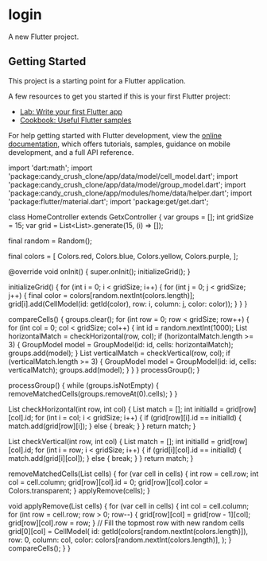 # login

A new Flutter project.

## Getting Started

This project is a starting point for a Flutter application.

A few resources to get you started if this is your first Flutter project:

- [Lab: Write your first Flutter app](https://docs.flutter.dev/get-started/codelab)
- [Cookbook: Useful Flutter samples](https://docs.flutter.dev/cookbook)

For help getting started with Flutter development, view the
[online documentation](https://docs.flutter.dev/), which offers tutorials,
samples, guidance on mobile development, and a full API reference.

import 'dart:math';
import 'package:candy_crush_clone/app/data/model/cell_model.dart';
import 'package:candy_crush_clone/app/data/model/group_model.dart';
import 'package:candy_crush_clone/app/modules/home/data/helper.dart';
import 'package:flutter/material.dart';
import 'package:get/get.dart';

class HomeController extends GetxController {
  var groups = <GroupModel>[];
  int gridSize = 15;
  var grid = List<List<CellModel>>.generate(15, (i) => []);

  final random = Random();

  final colors = [
    Colors.red,
    Colors.blue,
    Colors.yellow,
    Colors.purple,
  ];

  @override
  void onInit() {
    super.onInit();
    initializeGrid();
  }

  initializeGrid() {
    for (int i = 0; i < gridSize; i++) {
      for (int j = 0; j < gridSize; j++) {
        final color = colors[random.nextInt(colors.length)];
        grid[i].add(CellModel(id: getId(color), row: i, column: j, color: color));
      }
    }
  }

  compareCells() {
    groups.clear();
    for (int row = 0; row < gridSize; row++) {
      for (int col = 0; col < gridSize; col++) {
        int id = random.nextInt(1000);
        List<CellModel> horizontalMatch = checkHorizontal(row, col);
        if (horizontalMatch.length >= 3) {
          GroupModel model = GroupModel(id: id, cells: horizontalMatch);
          groups.add(model);
        }
        List<CellModel> verticalMatch = checkVertical(row, col);
        if (verticalMatch.length >= 3) {
          GroupModel model = GroupModel(id: id, cells: verticalMatch);
          groups.add(model);
        }
      }
    }
    processGroup();
  }

  processGroup() {
    while (groups.isNotEmpty) {
      removeMatchedCells(groups.removeAt(0).cells);
    }
  }

  List<CellModel> checkHorizontal(int row, int col) {
    List<CellModel> match = [];
    int initialId = grid[row][col].id;
    for (int i = col; i < gridSize; i++) {
      if (grid[row][i].id == initialId) {
        match.add(grid[row][i]);
      } else {
        break;
      }
    }
    return match;
  }

  List<CellModel> checkVertical(int row, int col) {
    List<CellModel> match = [];
    int initialId = grid[row][col].id;
    for (int i = row; i < gridSize; i++) {
      if (grid[i][col].id == initialId) {
        match.add(grid[i][col]);
      } else {
        break;
      }
    }
    return match;
  }

  removeMatchedCells(List<CellModel> cells) {
    for (var cell in cells) {
      int row = cell.row;
      int col = cell.column;
      grid[row][col].id = 0;
      grid[row][col].color = Colors.transparent;
    }
    applyRemove(cells);
  }

  void applyRemove(List<CellModel> cells) {
    for (var cell in cells) {
      int col = cell.column;
      for (int row = cell.row; row > 0; row--) {
        grid[row][col] = grid[row - 1][col];
        grid[row][col].row = row;
      }
      // Fill the topmost row with new random cells
      grid[0][col] = CellModel(
        id: getId(colors[random.nextInt(colors.length)]),
        row: 0,
        column: col,
        color: colors[random.nextInt(colors.length)],
      );
    }
    compareCells();
  }
}